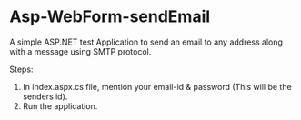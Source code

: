 # Asp-WebForm-sendEmail

A simple ASP.NET test Application to send an email to any address along with a message using SMTP protocol.

Steps: 
1. In index.aspx.cs file, mention your email-id & password (This will be the senders id).
2. Run the application.
